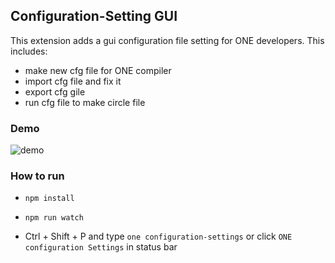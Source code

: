 ## Configuration-Setting GUI

This extension adds a gui configuration file setting for ONE developers. This includes:

- make new cfg file for ONE compiler
- import cfg file and fix it
- export cfg gile
- run cfg file to make circle file



### Demo

![demo](/demo.gif)





### How to run

- `npm install`
- `npm run watch`

- Ctrl + Shift + P and type `one configuration-settings` or click `ONE configuration Settings` in status bar